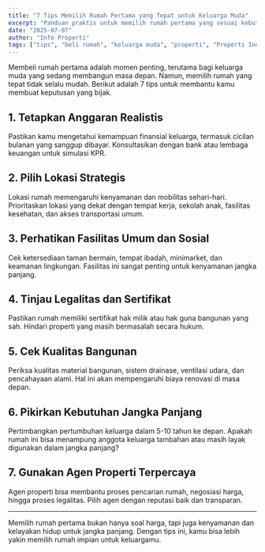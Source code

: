 ```yaml
---
title: "7 Tips Memilih Rumah Pertama yang Tepat untuk Keluarga Muda"
excerpt: "Panduan praktis untuk memilih rumah pertama yang sesuai kebutuhan keluarga muda."
date: "2025-07-07"
author: "Info Properti"
tags: ["tips", "beli rumah", "keluarga muda", "properti", "Properti Indonesia"]
---
```



Membeli rumah pertama adalah momen penting, terutama bagi keluarga muda yang sedang membangun masa depan. Namun, memilih rumah yang tepat tidak selalu mudah. Berikut adalah 7 tips untuk membantu kamu membuat keputusan yang bijak.

## 1. Tetapkan Anggaran Realistis

Pastikan kamu mengetahui kemampuan finansial keluarga, termasuk cicilan bulanan yang sanggup dibayar. Konsultasikan dengan bank atau lembaga keuangan untuk simulasi KPR.

## 2. Pilih Lokasi Strategis

Lokasi rumah memengaruhi kenyamanan dan mobilitas sehari-hari. Prioritaskan lokasi yang dekat dengan tempat kerja, sekolah anak, fasilitas kesehatan, dan akses transportasi umum.

## 3. Perhatikan Fasilitas Umum dan Sosial

Cek ketersediaan taman bermain, tempat ibadah, minimarket, dan keamanan lingkungan. Fasilitas ini sangat penting untuk kenyamanan jangka panjang.

## 4. Tinjau Legalitas dan Sertifikat

Pastikan rumah memiliki sertifikat hak milik atau hak guna bangunan yang sah. Hindari properti yang masih bermasalah secara hukum.

## 5. Cek Kualitas Bangunan

Periksa kualitas material bangunan, sistem drainase, ventilasi udara, dan pencahayaan alami. Hal ini akan mempengaruhi biaya renovasi di masa depan.

## 6. Pikirkan Kebutuhan Jangka Panjang

Pertimbangkan pertumbuhan keluarga dalam 5-10 tahun ke depan. Apakah rumah ini bisa menampung anggota keluarga tambahan atau masih layak digunakan dalam jangka panjang?

## 7. Gunakan Agen Properti Terpercaya

Agen properti bisa membantu proses pencarian rumah, negosiasi harga, hingga proses legalitas. Pilih agen dengan reputasi baik dan transparan.

---

Memilih rumah pertama bukan hanya soal harga, tapi juga kenyamanan dan kelayakan hidup untuk jangka panjang. Dengan tips ini, kamu bisa lebih yakin memilih rumah impian untuk keluargamu.


